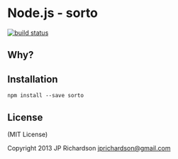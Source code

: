 
Node.js - sorto
================

[![build status](https://secure.travis-ci.org/jprichardson/node-sorto.png)](http://travis-ci.org/jprichardson/node-sorto)




Why?
----





Installation
------------

    npm install --save sorto










License
-------

(MIT License)

Copyright 2013 JP Richardson  <jprichardson@gmail.com>





